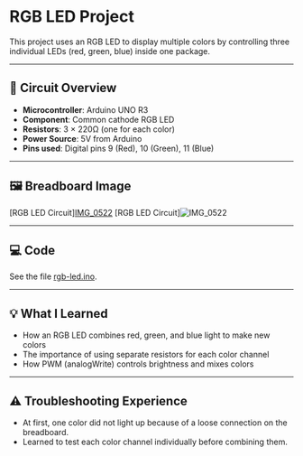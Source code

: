 # RGB LED Project

This project uses an RGB LED to display multiple colors by controlling three individual LEDs (red, green, blue) inside one package.

---

## 🔌 Circuit Overview

- **Microcontroller**: Arduino UNO R3
- **Component**: Common cathode RGB LED
- **Resistors**: 3 × 220Ω (one for each color)
- **Power Source**: 5V from Arduino
- **Pins used**: Digital pins 9 (Red), 10 (Green), 11 (Blue)

---

## 🖼️ Breadboard Image

[RGB LED Circuit][IMG_0522](https://github.com/user-attachments/assets/ca207545-a232-420b-b53b-a9255513e530)
[RGB LED Circuit]![IMG_0522](https://github.com/user-attachments/assets/e7a570e5-a230-4231-926c-45e44cf79007)



---

## 💻 Code
See the file [rgb-led.ino](./rgb-led.ino).

---

## 💡 What I Learned

- How an RGB LED combines red, green, and blue light to make new colors
- The importance of using separate resistors for each color channel
- How PWM (analogWrite) controls brightness and mixes colors

---

## ⚠️ Troubleshooting Experience

- At first, one color did not light up because of a loose connection on the breadboard.
- Learned to test each color channel individually before combining them.
